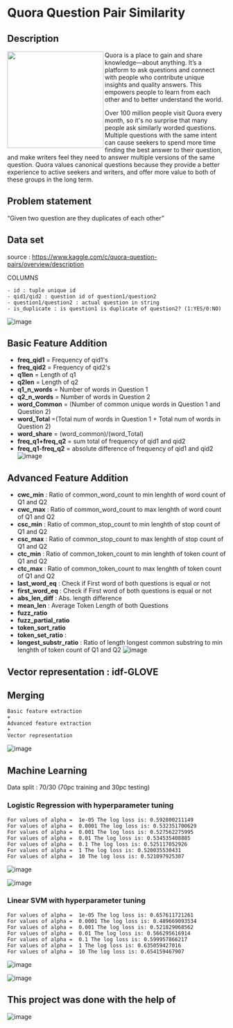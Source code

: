 # Quora Question Pair Similarity

## Description 

<img align="left" src="https://user-images.githubusercontent.com/20265851/132982880-34ee5dc5-c358-4105-ae02-2eca800acb47.png" height="222px"/>

Quora is a place to gain and share knowledge—about anything. It’s a platform to ask questions and connect with people who contribute unique insights and quality answers. This empowers people to learn from each other and to better understand the world.

Over 100 million people visit Quora every month, so it's no surprise that many people ask similarly worded questions. Multiple questions with the same intent can cause seekers to spend more time finding the best answer to their question, and make writers feel they need to answer multiple versions of the same question. Quora values canonical questions because they provide a better experience to active seekers and writers, and offer more value to both of these groups in the long term.

## Problem statement 

“Given two question are they duplicates of each other”

## Data set 

source : https://www.kaggle.com/c/quora-question-pairs/overview/description

COLUMNS 

    - id : tuple unique id
    - qid1/qid2 : question id of question1/question2 
    - question1/question2 : actual question in string 
    - is_duplicate : is question1 is duplicate of question2? (1:YES/0:NO) 
![image](https://user-images.githubusercontent.com/20265851/132982876-67501c08-bd1f-45fe-9fd0-dcd22daf8d1a.png)

## Basic Feature Addition 
 - ____freq_qid1____ = Frequency of qid1's
 - ____freq_qid2____ = Frequency of qid2's 
 - ____q1len____ = Length of q1
 - ____q2len____ = Length of q2
 - ____q1_n_words____ = Number of words in Question 1
 - ____q2_n_words____ = Number of words in Question 2
 - ____word_Common____ = (Number of common unique words in Question 1 and Question 2)
 - ____word_Total____ =(Total num of words in Question 1 + Total num of words in Question 2)
 - ____word_share____ = (word_common)/(word_Total)
 - ____freq_q1+freq_q2____ = sum total of frequency of qid1 and qid2 
 - ____freq_q1-freq_q2____ = absolute difference of frequency of qid1 and qid2 
![image](https://user-images.githubusercontent.com/20265851/132982873-4d122ae6-1bfc-4743-b725-7c8a7cf87a40.png)

## Advanced Feature Addition 
- __cwc_min__ :  Ratio of common_word_count to min lenghth of word count of Q1 and Q2 
- __cwc_max__ :  Ratio of common_word_count to max lenghth of word count of Q1 and Q2 
- __csc_min__ :  Ratio of common_stop_count to min lenghth of stop count of Q1 and Q2 
- __csc_max__ :  Ratio of common_stop_count to max lenghth of stop count of Q1 and Q2
- __ctc_min__ :  Ratio of common_token_count to min lenghth of token count of Q1 and Q2
- __ctc_max__ :  Ratio of common_token_count to max lenghth of token count of Q1 and Q2
- __last_word_eq__ :  Check if First word of both questions is equal or not
- __first_word_eq__ :  Check if First word of both questions is equal or not
- __abs_len_diff__ :  Abs. length difference
- __mean_len__ :  Average Token Length of both Questions
- __fuzz_ratio__
- __fuzz_partial_ratio__ 
- __token_sort_ratio__ 
- __token_set_ratio__ : 
- __longest_substr_ratio__ :  Ratio of length longest common substring to min lenghth of token count of Q1 and Q2
![image](https://user-images.githubusercontent.com/20265851/132982867-37ab81c6-6532-47fb-9bed-3369df85935c.png)

## Vector representation : idf-GLOVE

## Merging 

    Basic feature extraction 
    +
    Advanced feature extraction 
    +
    Vector representation
   ![image](https://user-images.githubusercontent.com/20265851/132982864-b83cd219-197e-4b8c-ba8e-bdc7c20fb350.png)

## Machine Learning 

Data split : 70/30 (70pc training and 30pc testing)

### Logistic Regression with hyperparameter tuning
 
    For values of alpha =  1e-05 The log loss is: 0.592800211149
    For values of alpha =  0.0001 The log loss is: 0.532351700629
    For values of alpha =  0.001 The log loss is: 0.527562275995
    For values of alpha =  0.01 The log loss is: 0.534535408885
    For values of alpha =  0.1 The log loss is: 0.525117052926
    For values of alpha =  1 The log loss is: 0.520035530431
    For values of alpha =  10 The log loss is: 0.521097925307

![image](https://user-images.githubusercontent.com/20265851/132982817-281d7562-0f5e-4a3f-a953-62c149eed0fe.png)

![image](https://user-images.githubusercontent.com/20265851/132982822-4cf46f72-5585-466d-9d3d-17aaceba519a.png)

### Linear SVM with hyperparameter tuning

    For values of alpha =  1e-05 The log loss is: 0.657611721261
    For values of alpha =  0.0001 The log loss is: 0.489669093534
    For values of alpha =  0.001 The log loss is: 0.521829068562
    For values of alpha =  0.01 The log loss is: 0.566295616914
    For values of alpha =  0.1 The log loss is: 0.599957866217
    For values of alpha =  1 The log loss is: 0.635059427016
    For values of alpha =  10 The log loss is: 0.654159467907

![image](https://user-images.githubusercontent.com/20265851/132982845-d2c0cff6-2916-4658-b90a-75be650372d8.png)

![image](https://user-images.githubusercontent.com/20265851/132982850-1517bb2d-d28c-45c9-bf46-6947f4ad7d60.png)

## This project was done with the help of

![image](https://user-images.githubusercontent.com/20265851/132983986-c575ee89-a790-4ae8-a8df-ef01cc1d1578.png)



